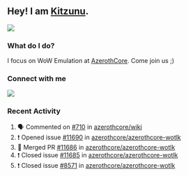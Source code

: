 ## Hey! I am [Kitzunu](https://Github.com/Kitzunu).

<!--<a href="https://github-readme-stats.kitzunu.vercel.app/api?username=Kitzunu&show_icons=true&theme=dark">
  <img align="center" src="https://github-readme-stats.kitzunu.vercel.app/api?username=Kitzunu&show_icons=true&theme=dark" />
</a>-->
<a href="https://github-readme-stats.kitzunu.vercel.app/api?username=Kitzunu&show_icons=true&theme=dark">
  <img align="center" src="https://github-readme-stats.vercel.app/api/top-langs/?username=Kitzunu&layout=compact&theme=dark" />
</a>

### What do I do?

I focus on WoW Emulation at [AzerothCore](https://Github.com/AzerothCore). Come join us ;)

### Connect with me
[![](https://img.shields.io/badge/AzerothCore%20Discord-Connect%20with%20me!-green)](https://discord.com/invite/gkt4y2x)

### Recent Activity

<!--START_SECTION:activity-->
1. 🗣 Commented on [#710](https://github.com/azerothcore/wiki/issues/710) in [azerothcore/wiki](https://github.com/azerothcore/wiki)
2. ❗️ Opened issue [#11690](https://github.com/azerothcore/azerothcore-wotlk/issues/11690) in [azerothcore/azerothcore-wotlk](https://github.com/azerothcore/azerothcore-wotlk)
3. 🎉 Merged PR [#11686](https://github.com/azerothcore/azerothcore-wotlk/pull/11686) in [azerothcore/azerothcore-wotlk](https://github.com/azerothcore/azerothcore-wotlk)
4. ❗️ Closed issue [#11685](https://github.com/azerothcore/azerothcore-wotlk/issues/11685) in [azerothcore/azerothcore-wotlk](https://github.com/azerothcore/azerothcore-wotlk)
5. ❗️ Closed issue [#8571](https://github.com/azerothcore/azerothcore-wotlk/issues/8571) in [azerothcore/azerothcore-wotlk](https://github.com/azerothcore/azerothcore-wotlk)
<!--END_SECTION:activity-->
